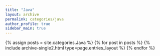 ```yaml
---
title: "Java"
layout: archive
permalink: categories/java
author_profile: true
sidebar_main: true
---
```


{% assign posts = site.categories.Java %}
{% for post in posts %} {% include archive-single2.html type=page.entries_layout %} {% endfor %}